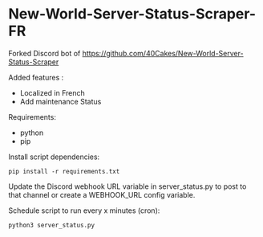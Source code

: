 # New-World-Server-Status-Scraper-FR

Forked Discord bot of https://github.com/40Cakes/New-World-Server-Status-Scraper

Added features : 
- Localized in French
- Add maintenance Status

 Requirements:
-  python
-  pip

Install script dependencies:
```
pip install -r requirements.txt
```

Update the Discord webhook URL variable in server_status.py to post to that channel or create a WEBHOOK_URL config variable.

Schedule script to run every x minutes (cron):
```
python3 server_status.py
```
